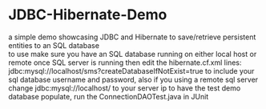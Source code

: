 # JDBC-Hibernate-Demo
a simple demo showcasing JDBC and Hibernate to save/retrieve persistent entities to an SQL database<br>
to use make sure you have an SQL database running on either local host or remote
once SQL server is running then edit the hibernate.cf.xml lines:
        <property name="connection.url">jdbc:mysql://localhost/sms?createDatabaseIfNotExist=true</property>
        <property name="connection.username"></property>
        <property name="connection.password"></property>
to include your sql database username and password, also if you using a remote sql server change jdbc:mysql://localhost/ to your server ip
to have the test demo database populate, run the ConnectionDAOTest.java in JUnit
